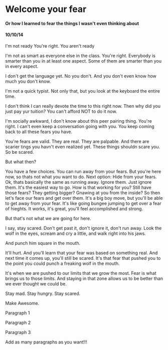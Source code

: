 <!-- This template is in markdown, not html, so
  it will not render beautifully when you copy and
  paste it into your github.io site, but it will at
  least be published. Next week you'll be creating a
  blog template using HTML and CSS and you'll be able
  to copy and paste the blog posts from week 1 in there
  to make them pretty next week.

  For now, please replace the title, subtitle (if desired),
  and date with the text you would like. Markdown is pretty
  simple, so you can just feel free to type. =) -->


# Welcome your fear
#### Or how I learned to fear the things I wasn't even thinking about
#### 10/10/14

I'm not ready
You're right. You aren't ready

I'm not as smart as everyone else in the class.
You're right. Everybody is smarter than you in at least one aspect. Some of them are smarter than you in every aspect.

I don't get the language yet.
No you don't. And you don't even know how much you don't know.

I'm not a quick typist.
Not only that, but you look at the keyboard the entire time.

I don't think I can really devote the time to this right now.
Then why did you just pay yur tuition? You can't afford NOT to do it now.

I'm socially awkward, I don't know about this peer pairing thing.
You're right. I can't even keep a conversation going with you. You keep coming back to all these fears you have.

You're fears are valid. They are real. They are palpable. And there are scarier tings you havn't even realized yet. These things shouldn scare you. So be scared.

But what then?

You have a few choices. You can run away from your fears. But you're here now, so thats not what you want to do. Next option: Hide from your fears. Ok, thats basically the same as running away. Ignore them. Just ignore them. It's the easiest way to go. How is that working for you? Still have those fears? They getting bigger? Gnawing at you from the inside? So then let's face our fears and get over them. It's a big boy move, but you'll be able to get away from your fear. It's like going bungee jumping to get over a fear of hieghts. It works, it's great, you'll feel accomplished and strong.

But that's not what we are going for here.

I say, stay scared. Don't get past it, don't ignore it, don't run away. Look the wolf in the eyes, scream and cry a little, and walk right into his jaws.

And punch him square in the mouth.

It'll hurt. And you'll learn that your fear was based on something real. And next time it comes up, you'll still be scared. It's that fear that pushed you to the point you could punch a freaking wolf in the mouth.

It's when we are pushed to our limits that we grow the most. Fear is what brings us to those limits. And staying in that zone allows us to be better than we ever thought we could be.

Stay mad. Stay hungry. Stay scared.

Make Awesome.





Paragraph 1

Paragraph 2

Paragraph 3

Add as many paragraphs as you want!!!



